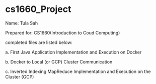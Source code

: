 # cs1660_Project
Name: Tula Sah

Prepared for: CS1660(Introduction to Coud Computing)

completed files are listed below:
  
  a. First Java Application Implementation and Execution on Docker
  
  b. Docker to Local (or GCP) Cluster Communication
  
  c. Inverted Indexing MapReduce Implementation and Execution on the Cluster (GCP)
  
